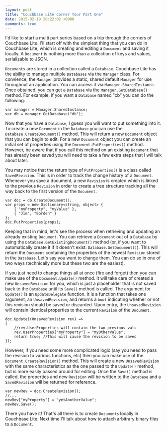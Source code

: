 ```yaml
---
layout: post
title: "Couchbase Lite Corner Tour Part One"
date: 2015-02-19 20:22:02 +0900
comments: true
---
```


I'd like to start a multi part series based on a trip through the corners of Couchbase Lite.  I'll start off with the simplest thing that you can do in Couchbase Lite, which is creating and editing a `Document` and saving it locally.  A `Document` is nothing more than a collection of keys and values, serializable to JSON. 

`Documents` are stored in a collection called a `Database`.  Couchbase Lite has the ability to manage multiple `Databases` via the `Manager` class.  For convience, the `Manager` provides a static, shared default `Manager` for use throughout an application.  You can access it via `Manager.SharedInstance`.  Once obtained, you can get a `Database` via the `Manager.GetDatabase()` method.  For example, if you want a `Database` named "cb" you can do the following:

    var manager = Manager.SharedInstance;
	var db = manager.GetDatabase("db");
		    
Now that you have a `Database`, I guess you will want to put something into it.  To create a new `Document` in the `Database` you can use the `Database.CreateDocument()` method.  This will return a new `Document` object that you can begin to edit.  For a new `Document` object you can create an initial set of properties using the `Document.PutProperties()` method.  However, be aware that if you call this method on an existing `Document` that has already been saved you will need to take a few extra steps that I will talk about later. 

You may notice that the return type of `PutProperties()` is a class called `SavedRevision`.  This is in order to track the change history of a `Document`.  Whenever you save a document, a new `Revision` is created which is linked to the previous `Revision` in order to create a tree structure tracking all the way back to the first version of the `Document`.

	var doc = db.CreateDocument();
	var props = new Dictionary<string, object> {
		{ "myProperty", "myValue" },
		{ "Jim", "Borden" }
	};
	doc.PutProperties(props);

Keeping that in mind, let's see the process when retrieving and updating an already existing `Document`.  You can retrieve a `Document` out of a `Database` by using the `Database.GetExistingDocument()` method (or, if you want to automatically create it if it doesn't exist:  `Database.GetDocument()`).  This will return the `Document` containing the properties of the newest `Revision` stored in the `Database`.  Let's say you want to change them.  You can do so in one of two ways (technically more but these two are the easiest).

If you just need to change things all at once (fire and forget) then you can make use of the `Document.Update()` method.  It will take care of created a new `UnsavedRevision` for you, which is just a placeholder that is not saved back to the `Database` until its `Save()` method is called. The argument for `Update()` is an `UpdateDelegate` function.  It is a function that takes one argument, an `UnsavedRevision`, and returns a `bool` indicating whether or not this revision should be saved or discarded.  Upon entry, the `UnsavedRevision` will contain identical properties to the current `Revision` of the `Document`.

	doc.Update((UnsavedRevision rev) => 
	{
		//rev.UserProperties will contain the two previous vals
		rev.UserProperties["myProperty"] = "myOtherValue";
		return true; //This will cause the revision to be saved
	});

However, if you need some more complicated logic (say you need to pass the revision to various functions, etc) then you can make use of the `Document.CreateRevision()` method.  This will create a new `UnsavedRevision` with the same characteristics as the one passed to the `Update()` method, but is more easily passed around for editing.  Once the `Save()` method is called, the properties and new `Revision` will be written to the `Database` and a `SavedRevision` will be returned for reference.  

	var newRev = doc.CreateRevision();
	//...
	newRev["myProperty"] = "yetAnotherValue";
	newRev.Save();
																	    
There you have it!  That's all there is to create `Documents` locally in Couchbase Lite.  Next time I'll talk about how to attach arbitrary binary files to a `Document`.
